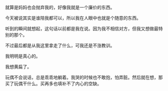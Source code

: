 就算是妈妈也会抛弃我的，好像我就是一个廉价的东西。

今天被说其实是谁陪我都可以，所以我在人眼中也就是个随意的东西。

听到的瞬间就想起，这句话以前都是我在说。因为我不相信对方，但我又想做最特别的那个。

不过最后都是从我这里拿走了什么，可我还是不涨教训。

我明明是真心的。

我想黄扁了。

玩偶不会说话，总是乖乖地躺着。我哭的时候也不敢抱，怕弄脏。然后就在想，那买了玩偶干什么。买再多也填补不了内心的空缺。
